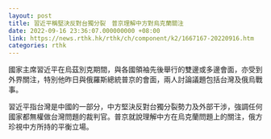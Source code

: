 ```yaml
---
layout: post
title: 習近平稱堅決反對台獨分裂　普京理解中方對烏克蘭關注
date: 2022-09-16 23:36:07.000000000 +08:00
link: https://news.rthk.hk/rthk/ch/component/k2/1667167-20220916.htm
categories: rthk
---
```


國家主席習近平在烏茲別克期間，與各國領袖先後舉行的雙邊或多邊會面，亦受到外界關注，特別他昨日與俄羅斯總統普京的會面，兩人討論議題包括台灣及俄烏戰事。

習近平指台灣是中國的一部分，中方堅決反對台獨分裂勢力及外部干涉，強調任何國家都無權做台灣問題的裁判官。普京就說理解中方在烏克蘭問題上的關注，俄方珍視中方所持的平衡立場。
